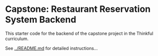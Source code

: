 # Capstone: Restaurant Reservation System Backend

This starter code for the backend of the capstone project in the Thinkful curriculum.

See [../README.md](../README.md) for detailed instructions...
